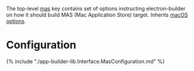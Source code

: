 The top-level [mas](configuration.md#Configuration-mas) key contains set of options instructing electron-builder on how it should build MAS (Mac Application Store) target.
Inherits [macOS options](mac.md).

# Configuration

{% include "./app-builder-lib.Interface.MasConfiguration.md" %}

